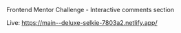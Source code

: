 Frontend Mentor Challenge - Interactive comments section

Live: https://main--deluxe-selkie-7803a2.netlify.app/ 
